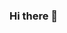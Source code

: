 ### Hi there 👋

<!--
**rsursu0/rsursu0** is a ✨ _special_ ✨ repository because its `README.md` (this file) appears on your GitHub profile.

[![wbae's 42 stats](https://badge42.vercel.app/api/v2/clfutjeda002908jmcus2q6ff/stats?cursusId=21&coalitionId=88)](https://github.com/JaeSeoKim/badge42)

Here are some ideas to get you started:

- 🔭 I’m currently working on ...
- 🌱 I’m currently learning ...
- 👯 I’m looking to collaborate on ...
- 🤔 I’m looking for help with ...
- 💬 Ask me about ...
- 📫 How to reach me: ...
- 😄 Pronouns: ...
- ⚡ Fun fact: ...
-->
